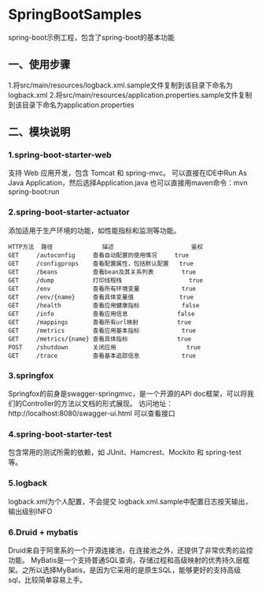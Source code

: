 # SpringBootSamples
spring-boot示例工程，包含了spring-boot的基本功能

## 一、使用步骤
1.将src/main/resources/logback.xml.sample文件复制到该目录下命名为logback.xml
2.将src/main/resources/application.properties.sample文件复制到该目录下命名为application.properties

## 二、模块说明
### 1.spring-boot-starter-web
支持 Web 应用开发，包含 Tomcat 和 spring-mvc。
可以直接在IDE中Run As Java Application，然后选择Application.java
也可以直接用maven命令：mvn spring-boot:run

### 2.spring-boot-starter-actuator
添加适用于生产环境的功能，如性能指标和监测等功能。

	HTTP方法	路径				描述						鉴权
	GET		/autoconfig		查看自动配置的使用情况		true
	GET		/configprops	查看配置属性，包括默认配置	true
	GET		/beans			查看bean及其关系列表		true
	GET		/dump			打印线程栈					true
	GET		/env			查看所有环境变量			true
	GET		/env/{name}		查看具体变量值				true
	GET		/health			查看应用健康指标			false
	GET		/info			查看应用信息				false
	GET		/mappings		查看所有url映射			true
	GET		/metrics		查看应用基本指标			true
	GET		/metrics/{name}	查看具体指标				true
	POST	/shutdown		关闭应用					true
	GET		/trace			查看基本追踪信息			true

### 3.springfox
Springfox的前身是swagger-springmvc，是一个开源的API doc框架，可以将我们的Controller的方法以文档的形式展现。
访问地址：http://localhost:8080/swagger-ui.html
可以查看接口

### 4.spring-boot-starter-test
包含常用的测试所需的依赖，如 JUnit、Hamcrest、Mockito 和 spring-test 等。

### 5.logback
logback.xml为个人配置，不会提交
logback.xml.sample中配置日志按天输出，输出级别INFO

### 6.Druid + mybatis
Druid来自于阿里系的一个开源连接池，在连接池之外，还提供了非常优秀的监控功能。
MyBatis是一个支持普通SQL查询，存储过程和高级映射的优秀持久层框架。之所以选择MyBatis，是因为它采用的是原生SQL，能够更好的支持高级sql，比较简单容易上手。


